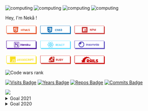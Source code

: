 <div>
  <img src="https://i.goopics.net/tg1tld.gif" max-width="220" height="100" alt="computing">
  <img src="https://i.goopics.net/r1kgx8.gif" max-width="220" height="100" alt="computing">
  <img src="https://i.goopics.net/0238eb.gif" max-width="220" height="100" alt="computing">
  <img src="https://i.goopics.net/vsfa0d.gif" max-width="220" height="100" alt="computing">
</div>
<p>
  Hey, I'm Nekå !
</p>
<p> 
  <img src="https://raw.githubusercontent.com/Nekall/Nekall/main/img/html.png" style="max-width:100%;" height="30">
  <img src="https://raw.githubusercontent.com/Nekall/Nekall/main/img/css.png" style="max-width:100%;" height="30">
  <img src="https://raw.githubusercontent.com/Nekall/Nekall/main/img/npm.png" style="max-width:100%;" height="30">
</p>
<p> 
  <img src="https://raw.githubusercontent.com/Nekall/Nekall/main/img/heroku.png" style="max-width:100%;" height="30">
  <img src="https://raw.githubusercontent.com/Nekall/Nekall/main/img/react.png" style="max-width:100%;" height="30">
  <img src="https://raw.githubusercontent.com/Nekall/Nekall/main/img/insomnia.png" style="max-width:100%;" height="30">
</p>
<p> 
  <img src="https://raw.githubusercontent.com/Nekall/Nekall/main/img/javascript.png" style="max-width:100%;" height="30">
  <img src="https://raw.githubusercontent.com/Nekall/Nekall/main/img/ruby.png" style="max-width:100%;" height="30">
  <img src="https://raw.githubusercontent.com/Nekall/Nekall/main/img/ror.png" style="max-width:100%;" height="30">
</p>
<img src="https://www.codewars.com/users/Nek%C3%A5/badges/small" alt="Code wars rank">

<!--[![Top Langs](https://github-readme-stats.vercel.app/api/top-langs/?username=nekall&layout=compact&title_color=333&text_color=777)]()-->

[![Visits Badge](https://badges.pufler.dev/visits/nekall/nekall?style=flat-square&color=black&logo=github&a=0)](https://badges.pufler.dev)
[![Years Badge](https://badges.pufler.dev/years/nekall?style=flat-square&color=black&logo=github&a=0)](https://badges.pufler.dev)
[![Repos Badge](https://badges.pufler.dev/repos/nekall?style=flat-square&color=black&logo=github&a=0)](https://badges.pufler.dev)
[![Commits Badge](https://badges.pufler.dev/commits/monthly/nekall?style=flat-square&color=black&logo=github&a=0)](https://badges.pufler.dev)

<img src="https://i.goopics.net/36gssb.gif" height="200">

<details close>
<summary>Goal 2021</summary>
<br>
Become a developer.
And more...
</details>

<details close>
<br>
<summary>Goal 2020</summary>
Covided.
</details>
